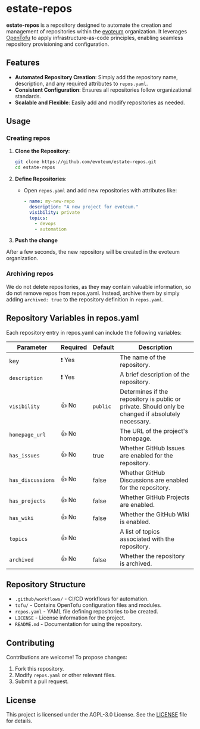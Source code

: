 # estate-repos

**estate-repos** is a repository designed to automate the creation and management of repositories within the [evoteum](https://github.com/evoteum) organization. It leverages [OpenTofu](https://opentofu.org/) to apply infrastructure-as-code principles, enabling seamless repository provisioning and configuration.

## Features

- **Automated Repository Creation**: Simply add the repository name, description, and any required attributes to `repos.yaml`.
- **Consistent Configuration**: Ensures all repositories follow organizational standards.
- **Scalable and Flexible**: Easily add and modify repositories as needed.


## Usage
### Creating repos

1. **Clone the Repository**:
   ```bash
   git clone https://github.com/evoteum/estate-repos.git
   cd estate-repos
   ```

2. **Define Repositories**:
   - Open `repos.yaml` and add new repositories with attributes like:
     ```yaml
     - name: my-new-repo
       description: "A new project for evoteum."
       visibility: private
       topics:
         - devops
         - automation
     ```

3. **Push the change**

After a few seconds, the new repository will be created in the evoteum organization.

### Archiving repos

We do not delete repositories, as they may contain valuable information, so do not remove repos from repos.yaml. Instead, archive them by simply adding `archived: true` to the repository definition in `repos.yaml`.

## Repository Variables in repos.yaml

Each repository entry in repos.yaml can include the following variables:

| Parameter         | Required | Default  | Description                                                                                        |
|-------------------|----------|----------|----------------------------------------------------------------------------------------------------|
| key               | ❗ Yes    |          | The name of the repository.                                                                        |
| `description`     | ❗ Yes    |          | A brief description of the repository.                                                             |
| `visibility`      | 👍 No    | `public` | Determines if the repository is public or private. Should only be changed if absolutely necessary. |
| `homepage_url`    | 👍 No    |          | The URL of the project's homepage.                                                                 |
| `has_issues`      | 👍 No    | true     | Whether GitHub Issues are enabled for the repository.                                              |
| `has_discussions` | 👍 No    | false    | Whether GitHub Discussions are enabled for the repository.                                         |
| `has_projects`    | 👍 No    | false    | Whether GitHub Projects are enabled.                                                               |
| `has_wiki`        | 👍 No    | false    | Whether the GitHub Wiki is enabled.                                                                |
| `topics`          | 👍 No    |          | A list of topics associated with the repository.                                                   |
| `archived`        | 👍 No    | false    | Whether the repository is archived.                                                                |


## Repository Structure

- `.github/workflows/` - CI/CD workflows for automation.
- `tofu/` - Contains OpenTofu configuration files and modules.
- `repos.yaml` - YAML file defining repositories to be created.
- `LICENSE` - License information for the project.
- `README.md` - Documentation for using the repository.

## Contributing

Contributions are welcome! To propose changes:
1. Fork this repository.
2. Modify `repos.yaml` or other relevant files.
3. Submit a pull request.

## License

This project is licensed under the AGPL-3.0 License. See the [LICENSE](LICENSE) file for details.

